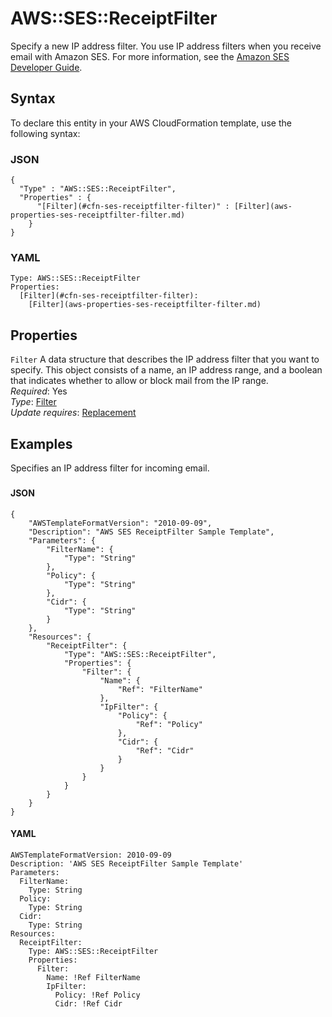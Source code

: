 # AWS::SES::ReceiptFilter<a name="aws-resource-ses-receiptfilter"></a>

Specify a new IP address filter\. You use IP address filters when you receive email with Amazon SES\. For more information, see the [Amazon SES Developer Guide](https://docs.aws.amazon.com/ses/latest/DeveloperGuide/receiving-email-concepts.html)\.

## Syntax<a name="aws-resource-ses-receiptfilter-syntax"></a>

To declare this entity in your AWS CloudFormation template, use the following syntax:

### JSON<a name="aws-resource-ses-receiptfilter-syntax.json"></a>

```
{
  "Type" : "AWS::SES::ReceiptFilter",
  "Properties" : {
      "[Filter](#cfn-ses-receiptfilter-filter)" : [Filter](aws-properties-ses-receiptfilter-filter.md)
    }
}
```

### YAML<a name="aws-resource-ses-receiptfilter-syntax.yaml"></a>

```
Type: AWS::SES::ReceiptFilter
Properties: 
  [Filter](#cfn-ses-receiptfilter-filter): 
    [Filter](aws-properties-ses-receiptfilter-filter.md)
```

## Properties<a name="aws-resource-ses-receiptfilter-properties"></a>

`Filter`  <a name="cfn-ses-receiptfilter-filter"></a>
A data structure that describes the IP address filter that you want to specify\. This object consists of a name, an IP address range, and a boolean that indicates whether to allow or block mail from the IP range\.  
*Required*: Yes  
*Type*: [Filter](aws-properties-ses-receiptfilter-filter.md)  
*Update requires*: [Replacement](https://docs.aws.amazon.com/AWSCloudFormation/latest/UserGuide/using-cfn-updating-stacks-update-behaviors.html#update-replacement)

## Examples<a name="aws-resource-ses-receiptfilter--examples"></a>

Specifies an IP address filter for incoming email\.

### <a name="aws-resource-ses-receiptfilter--examples--"></a>

#### JSON<a name="aws-resource-ses-receiptfilter--examples----json"></a>

```
{
    "AWSTemplateFormatVersion": "2010-09-09",
    "Description": "AWS SES ReceiptFilter Sample Template",
    "Parameters": {
        "FilterName": {
            "Type": "String"
        },
        "Policy": {
            "Type": "String"
        },
        "Cidr": {
            "Type": "String"
        }
    },
    "Resources": {
        "ReceiptFilter": {
            "Type": "AWS::SES::ReceiptFilter",
            "Properties": {
                "Filter": {
                    "Name": {
                        "Ref": "FilterName"
                    },
                    "IpFilter": {
                        "Policy": {
                            "Ref": "Policy"
                        },
                        "Cidr": {
                            "Ref": "Cidr"
                        }
                    }
                }
            }
        }
    }
}
```

#### YAML<a name="aws-resource-ses-receiptfilter--examples----yaml"></a>

```
AWSTemplateFormatVersion: 2010-09-09
Description: 'AWS SES ReceiptFilter Sample Template'
Parameters:
  FilterName:
    Type: String
  Policy:
    Type: String
  Cidr:
    Type: String
Resources:
  ReceiptFilter:
    Type: AWS::SES::ReceiptFilter
    Properties:
      Filter:
        Name: !Ref FilterName
        IpFilter:
          Policy: !Ref Policy
          Cidr: !Ref Cidr
```